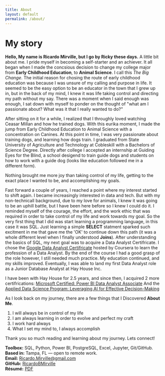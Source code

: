 ```yaml
---
title: About
layout: default
permalink: /about/
---
```

<link rel="stylesheet" href="{{ '/public/css/poole.css' | relative_url }}">
<link rel="stylesheet" href="{{ '/public/css/hyde.css'  | relative_url }}">
<link rel="stylesheet" href="{{ '/public/css/syntax.css' | relative_url }}">
<link rel="stylesheet" href="{{ '/assets/css/custom.css' | relative_url }}">

# My story
**Hello, My name is Ricardo Mirville, but I go by Ricky these days.** A little bit about me. I pride myself in becoming a self-starter and an achiever. It all began when I made the concsious decision to change my college major from **Early Childhood Education**, to **Animal Science**. I call this *The Big Change*. The initial reason for chosing the route of early childhood education was because I was unsure of my calling and purpose in life. It seemed to be the easy option to be an educator in the town that I grew up in, but in the back of my mind, I knew it was life taking control and directing my path without my say. There was a moment when I said enough was enough, I sat down with myself to ponder on the thought of "what am I passionate about? What was it that I really wanted to do?" 

After sitting on it for a while, I realized that I throughly loved watching Ceasar Millan and how he trained dogs. With this eurika moment,
I made the jump from Early Childhood Education to Animal Science with a concentration on Canines. At this point in time, I was very passionate about training dogs, and learning how dogs train. I graduated from State University of Agriculture and Technology at Cobleskill with a Bachelors of Science Degree. Directly after college I accepted an internship at Guiding Eyes for the Blind, a school desigend to train guide dogs and students on how to work with a guide dog (looks like education followed me in a different form).

Nothing brought me more joy than taking control of my life, getting to the exact place I wanted to be, and accomplishing my goals.

Fast forward a couple of years, I reached a point where my interest started to shift again. I became increasingly interested in data and tech. But with my non-technicall background, due to my love for animals, I knew it was going to be an uphill battle, but I have been here before so I knew I could do it. I reminded myself of the courage, the effort, and the work ethic that was required in order to take control of my life and work towards my goal. So the very first thing that I did was start learning a programming language, in this case it was SQL. Just learning a simple **SELECT** statment sparked such excitment in me that gave me the 'OK' to continue down this path (it was a whole different level when I finally understood **Joins**). After understanding the basics of SQL, my next goal was to acquire a Data Analyst Certifricate. I chose the <a href ="https://www.coursera.org/account/accomplishments/specialization/certificate/BFLRT7QBL846" target="_blank">Google Data Analyst Certifricate</a> hosted by Coursera to learn the profession of a Data Analyst. By the end of the course I had a good grasp of the role however, I still needed much practice. My education continued, and my skills improved. Eventually, I was able to land my first Data Analyst role as a Junior Database Analyst at Hay House Inc.

I have been with Hay House for 2.5 years, and since then, I acquired 2 more certifrications: <a href ="https://learn.microsoft.com/en-us/users/ricardomirville-2244/credentials/1983f2e69424eacd" target="_blank">Microsoft Certified: Power BI Data Analyst Associate</a>
And the <a href ="https://credentials.professional.mit.edu/adc6cc2b-7dc3-4ec6-a050-e7ef02624f2b#acc.XxjeBHtQ" target="_blank">Applied Data Science Program: Leveraging AI for Effective Decision-Making</a>

As I look back on my journey, there are a few things that I Discovered **About Me**. 
1. I will always be in control of my life
2. I am always learning in order to evolve and perfect my craft
4. I work hard always
5. What I set my mind to, I always accomplish

Thank you so much reading and learning about my journey.
Lets connect!


**Toolbox:** SQL, Python, Power BI, PostgreSQL, Excel, Jupyter, Git/GitHub.  
**Based in:** Tampa, FL — open to remote work.  
**Email:** <a href="mailto:Ricardo.Mirville@gmail.com">Ricardo.Mirville@gmail.com</a>  
**GitHub:** <a href="https://github.com/RicardoBMirville" target="_blank">RicardoBMirville</a>  
**Résumé:** <a href="{{ site.baseurl }}{{ site.resume_path }}">PDF</a>
